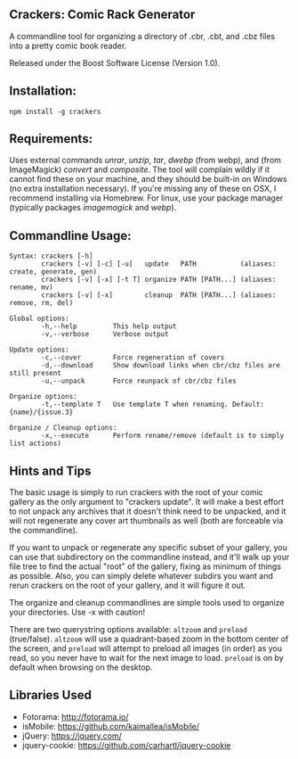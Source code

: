 Crackers: Comic Rack Generator
------------------------------

A commandline tool for organizing a directory of .cbr, .cbt, and .cbz files into a pretty comic book reader.

Released under the Boost Software License (Version 1.0).

Installation:
-------------

    npm install -g crackers

Requirements:
-------------

Uses external commands *unrar*, *unzip*, *tar*, *dwebp* (from webp), and (from ImageMagick) *convert* and *composite*. The tool will complain wildly if it cannot find these on your machine, and they should be built-in on Windows (no extra installation necessary). If you're missing any of these on OSX, I recommend installing via Homebrew. For linux, use your package manager (typically packages *imagemagick* and *webp*).

Commandline Usage:
------------------

    Syntax: crackers [-h]
            crackers [-v] [-c] [-u]   update   PATH           (aliases: create, generate, gen)
            crackers [-v] [-x] [-t T] organize PATH [PATH...] (aliases: rename, mv)
            crackers [-v] [-x]        cleanup  PATH [PATH...] (aliases: remove, rm, del)

    Global options:
            -h,--help         This help output
            -v,--verbose      Verbose output

    Update options:
            -c,--cover        Force regeneration of covers
            -d,--download     Show download links when cbr/cbz files are still present
            -u,--unpack       Force reunpack of cbr/cbz files

    Organize options:
            -t,--template T   Use template T when renaming. Default: {name}/{issue.3}

    Organize / Cleanup options:
            -x,--execute      Perform rename/remove (default is to simply list actions)


Hints and Tips
--------------

The basic usage is simply to run crackers with the root of your comic gallery as the only argument to "crackers update". It will make a best effort to not unpack any archives that it doesn't think need to be unpacked, and it will not regenerate any cover art thumbnails as well (both are forceable via the commandline).

If you want to unpack or regenerate any specific subset of your gallery, you can use that subdirectory on the commandline instead, and it'll walk up your file tree to find the actual "root" of the gallery, fixing as minimum of things as possible. Also, you can simply delete whatever subdirs you want and rerun crackers on the root of your gallery, and it will figure it out.

The organize and cleanup commandlines are simple tools used to organize your directories. Use -x with caution!

There are two querystring options available: `altzoom` and `preload` (true/false). `altzoom` will use a quadrant-based zoom in the bottom center of the screen, and `preload` will attempt to preload all images (in order) as you read, so you never have to wait for the next image to load. `preload` is on by default when browsing on the desktop.

Libraries Used
--------------

* Fotorama: http://fotorama.io/
* isMobile: https://github.com/kaimallea/isMobile/
* jQuery: https://jquery.com/
* jquery-cookie: https://github.com/carhartl/jquery-cookie
